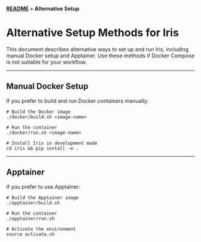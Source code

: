 <!--
SPDX-License-Identifier: MIT
Copyright (c) 2025 Advanced Micro Devices, Inc. All rights reserved.
-->

**[README](../README.md)** » **Alternative Setup**

# Alternative Setup Methods for Iris

This document describes alternative ways to set up and run Iris, including manual Docker setup and Apptainer. Use these methods if Docker Compose is not suitable for your workflow.

---

## Manual Docker Setup

If you prefer to build and run Docker containers manually:

```shell
# Build the Docker image
./docker/build.sh <image-name>

# Run the container
./docker/run.sh <image-name>

# Install Iris in development mode
cd iris && pip install -e .
```

---

## Apptainer

If you prefer to use Apptainer:

```shell
# Build the Apptainer image
./apptainer/build.sh

# Run the container
./apptainer/run.sh

# Activate the environment
source activate.sh
``` 
